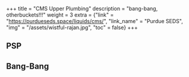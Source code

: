 +++
title = "CMS Upper Plumbing"
description = "bang-bang, otherbuckets!!!"
weight = 3
extra = {"link" = "https://purdueseds.space/liquids/cms/", "link_name" = "Purdue SEDS", "img" = "/assets/wistful-rajan.jpg", "toc" = false}
+++

## PSP

## Bang-Bang
